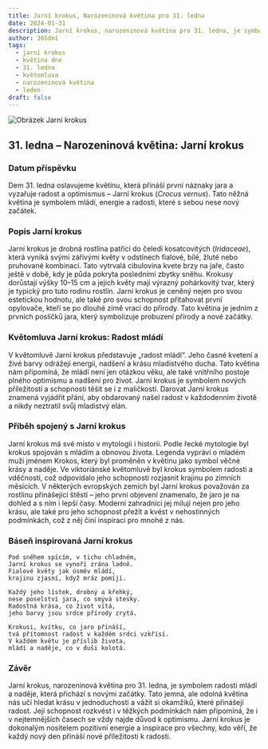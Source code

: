 ```yaml
---
title: Jarní krokus, Narozeninová květina pro 31. ledna
date: 2024-01-31
description: Jarní krokus, narozeninová květina pro 31. ledna, je symbolem Radost mládí. Objevte její jedinečný význam, fascinující příběhy a poezii, která oslavuje její krásu.
author: 365dní
tags:
  - jarní krokus
  - květina dne
  - 31. ledna
  - květomluva
  - narozeninová květina
  - leden
draft: false
---
```


![Obrázek Jarní krokus](https://cdn.pixabay.com/photo/2020/03/30/15/21/crocus-4984558_640.jpg#center)


## 31. ledna – Narozeninová květina: Jarní krokus

### Datum příspěvku

Dem 31. ledna oslavujeme květinu, která přináší první náznaky jara a vyzařuje radost a optimismus – Jarní krokus (_Crocus vernus_). Tato něžná květina je symbolem mládí, energie a radosti, které s sebou nese nový začátek.

### Popis Jarní krokus

Jarní krokus je drobná rostlina patřící do čeledi kosatcovitých (_Iridaceae_), která vyniká svými zářivými květy v odstínech fialové, bílé, žluté nebo pruhované kombinaci. Tato vytrvalá cibulovina kvete brzy na jaře, často ještě v době, kdy je půda pokryta posledními zbytky sněhu. Krokusy dorůstají výšky 10–15 cm a jejich květy mají výrazný pohárkovitý tvar, který je typický pro tuto rodinu rostlin. Jarní krokus je ceněný nejen pro svou estetickou hodnotu, ale také pro svou schopnost přitahovat první opylovače, kteří se po dlouhé zimě vrací do přírody. Tato květina je jedním z prvních poslíčků jara, který symbolizuje probuzení přírody a nové začátky.

### Květomluva Jarní krokus: Radost mládí

V květomluvě Jarní krokus představuje „radost mládí“. Jeho časné kvetení a živé barvy odrážejí energii, nadšení a krásu mladistvého ducha. Tato květina nám připomíná, že mládí není jen otázkou věku, ale také vnitřního postoje plného optimismu a nadšení pro život. Jarní krokus je symbolem nových příležitostí a schopnosti těšit se i z maličkostí. Darovat Jarní krokus znamená vyjádřit přání, aby obdarovaný našel radost v každodenním životě a nikdy neztratil svůj mladistvý elán.

### Příběh spojený s Jarní krokus

Jarní krokus má své místo v mytologii i historii. Podle řecké mytologie byl krokus spojován s mládím a obnovou života. Legenda vypráví o mladém muži jménem Krokos, který byl proměněn v květinu jako symbol věčné krásy a naděje. Ve viktoriánské květomluvě byl krokus symbolem radosti a vděčnosti, což odpovídalo jeho schopnosti rozjasnit krajinu po zimních měsících. V některých evropských zemích byl Jarní krokus považován za rostlinu přinášející štěstí – jeho první objevení znamenalo, že jaro je na dohled a s ním i lepší časy. Moderní zahradníci jej milují nejen pro jeho krásu, ale také pro jeho schopnost přežít a kvést v nehostinných podmínkách, což z něj činí inspiraci pro mnohé z nás.

### Báseň inspirovaná Jarní krokus

```
Pod sněhem spícím, v tichu chladném,  
Jarní krokus se vynoří zrána ladně.  
Fialové květy jak úsměv mládí,  
krajinu zjasní, když mráz pomíjí.

Každý jeho lístek, drobný a křehký,  
nese poselství jara, co smývá stesky.  
Radostná krása, co život vítá,  
jeho barvy jsou srdce přírody zrytá.

Krokusi, kvítku, co jaro přináší,  
tvá přítomnost radost v každém srdci vzkřísí.  
V každém květu je příslib života,  
mládí a naděje, co v duši kolotá.
```

### Závěr

Jarní krokus, narozeninová květina pro 31. ledna, je symbolem radosti mládí a naděje, která přichází s novými začátky. Tato jemná, ale odolná květina nás učí hledat krásu v jednoduchosti a vážit si okamžiků, které přinášejí radost. Její schopnost rozkvést i v těžkých podmínkách nám připomíná, že i v nejtemnějších časech se vždy najde důvod k optimismu. Jarní krokus je dokonalým nositelem pozitivní energie a inspirace pro všechny, kdo věří, že každý nový den přináší nové příležitosti k radosti.